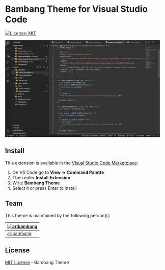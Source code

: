 # Bambang Theme for Visual Studio Code

[![License: MIT](https://img.shields.io/badge/License-MIT-yellow.svg)](https://opensource.org/licenses/MIT)

<img src="https://raw.githubusercontent.com/aribambang/bambang-theme/master/assets/ss.png" alt="Preview">

## Install

This extension is available in the [Visual Studio Code Marketplace](https://marketplace.visualstudio.com/items?itemName=felipe-mendes.slack-theme):

1. On VS Code go to **View -> Command Palette**
2. Then enter **Install Extension**
3. Write **Bambang Theme**
4. Select it or press Enter to install

## Team

This theme is maintained by the following person(s)

| [![aribambang](https://avatars3.githubusercontent.com/u/10102342?s=460&u=477d0e5f4d37af385b7c1f69600f811a76673c52&v=4)](https://github.com/aribambang) |
| ------------------------------------------------------------------------------------------------------------------------------------------------------ |
| [aribambang](https://github.com/aribambang)                                                                                                            |

## License

[MIT License](./License) - Bambang Theme
